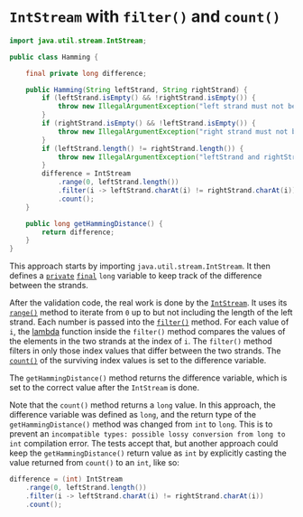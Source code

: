 # `IntStream` with `filter()` and `count()`


```java
import java.util.stream.IntStream;

public class Hamming {

    final private long difference;

    public Hamming(String leftStrand, String rightStrand) {
        if (leftStrand.isEmpty() && !rightStrand.isEmpty()) {
            throw new IllegalArgumentException("left strand must not be empty.");
        }
        if (rightStrand.isEmpty() && !leftStrand.isEmpty()) {
            throw new IllegalArgumentException("right strand must not be empty.");
        }
        if (leftStrand.length() != rightStrand.length()) {
            throw new IllegalArgumentException("leftStrand and rightStrand must be of equal length.");
        }
        difference = IntStream
            .range(0, leftStrand.length())
            .filter(i -> leftStrand.charAt(i) != rightStrand.charAt(i))
            .count();
    }

    public long getHammingDistance() {
        return difference;
    }
}
```

This approach starts by importing `java.util.stream.IntStream`.
It then defines a [`private`][private] [`final`][final] `long` variable to keep track of the difference between the strands.

After the validation code, the real work is done by the [`IntStream`][intstream].
It uses its [`range()`][range] method to iterate from `0` up to but not including the length of the left strand.
Each number is passed into the [`filter()`][filter] method.
For each value of `i`, the [lambda][lambda] function inside the `filter()` method compares the values of the elements in the two strands at the index of `i`.
The `filter()` method filters in only those index values that differ between the two strands.
The [`count()`][count] of the surviving index values is set to the difference variable.

The `getHammingDistance()` method returns the difference variable, which is set to the correct value after the `IntStream` is done.

Note that the `count()` method returns a `long` value.
In this approach, the difference variable was defined as `long`, and the return type of the `getHammingDistance()` method was changed
from `int` to `long`. 
This is to prevent an `incompatible types: possible lossy conversion from long to int` compilation error.
The tests accept that, but another approach could keep the `getHammingDistance()` return value as `int` by explicitly casting the value returned from `count()`
to an `int`, like so:

```java
difference = (int) IntStream
    .range(0, leftStrand.length())
    .filter(i -> leftStrand.charAt(i) != rightStrand.charAt(i))
    .count();
```

[private]: https://en.wikibooks.org/wiki/Java_Programming/Keywords/private
[final]: https://en.wikibooks.org/wiki/Java_Programming/Keywords/final
[intstream]: https://docs.oracle.com/javase/8/docs/api/java/util/stream/IntStream.html
[range]: https://docs.oracle.com/javase/8/docs/api/java/util/stream/IntStream.html#range-int-int-
[filter]: https://docs.oracle.com/javase/8/docs/api/java/util/stream/IntStream.html#filter-java.util.function.IntPredicate-
[lambda]: https://www.geeksforgeeks.org/lambda-expressions-java-8/
[count]: https://docs.oracle.com/javase/8/docs/api/java/util/stream/IntStream.html#count--
